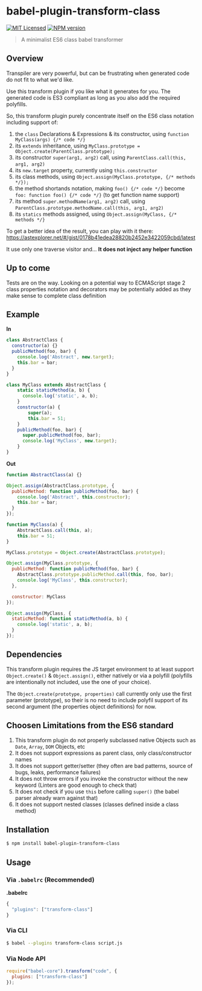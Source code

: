 # babel-plugin-transform-class
[![MIT Licensed](http://img.shields.io/badge/license-MIT-blue.svg?style=flat)](#license)
[![NPM version](https://badge.fury.io/js/babel-plugin-transform-class.svg)](http://badge.fury.io/js/babel-plugin-transform-class)

> A minimalist ES6 class babel transformer

## Overview

Transpiler are very powerful, but can be frustrating when generated code do not fit to what we'd like.

Use this transform plugin if you like what it generates for you. The generated code is ES3 compliant as long as you also add the required polyfills.

So, this transform plugin purely concentrate itself on the ES6 class notation including support of:

1. the `class` Declarations & Expressions & its constructor, using `function MyClass(args) {/* code */}`
2. its `extends` inheritance, using `MyClass.prototype = Object.create(ParentClass.prototype);`
3. its constructor `super(arg1, arg2)` call, using `ParentClass.call(this, arg1, arg2)` 
4. its `new.target` property, currently using `this.constructor`
5. its class methods, using `Object.assign(MyClass.prototype, {/* methods */});`
6. the method shortands notation, making `foo() {/* code */}` become `foo: function foo() {/* code */}` (to get function name support)
7. its method `super.methodName(arg1, arg2)` call, using `ParentClass.prototype.methodName.call(this, arg1, arg2)` 
8. its `statics` methods assigned, using `Object.assign(MyClass, {/* methods */}`

To get a better idea of the result, you can play with it there: https://astexplorer.net/#/gist/0178b41edea28820b2452e3422059cbd/latest

It use  only one traverse visitor and... **It does not inject any helper function**

## Up to come

Tests are on the way. Looking on a potential way to
ECMAScript stage 2 class properties notation and decorators may be potentially added as they make sense to complete class definition

## Example

**In**

```js
class AbstractClass {
  constructor(a) {}
  publicMethod(foo, bar) {
    console.log('Abstract', new.target);
    this.bar = bar;
  }
}

class MyClass extends AbstractClass {
    static staticMethod(a, b) {
      console.log('static', a, b);
    }
    constructor(a) {
        super(a);
        this.bar = 51;
    }
    publicMethod(foo, bar) {
      super.publicMethod(foo, bar);
      console.log('MyClass', new.target);
    }
}
```

**Out**

```js
function AbstractClass(a) {}

Object.assign(AbstractClass.prototype, {
  publicMethod: function publicMethod(foo, bar) {
    console.log('Abstract', this.constructor);
    this.bar = bar;
  }
});

function MyClass(a) {
    AbstractClass.call(this, a);
    this.bar = 51;
}

MyClass.prototype = Object.create(AbstractClass.prototype);

Object.assign(MyClass.prototype, {
  publicMethod: function publicMethod(foo, bar) {
    AbstractClass.prototype.publicMethod.call(this, foo, bar);
    console.log('MyClass', this.constructor);
  },

  constructor: MyClass
});

Object.assign(MyClass, {
  staticMethod: function staticMethod(a, b) {
    console.log('static', a, b);
  }
});
```

## Dependencies

This transform plugin requires the JS target environment to at least support `Object.create()` & `Object.assign()`, either natively or via a polyfill (polyfills are intentionally not included, use the one of your choice).

The `Object.create(prototype, properties)` call currently only use the first parameter (prototype), so their is no need to include polyfil support of its second argument (the properties object definitions) for now.

## Choosen Limitations from the ES6 standard

1. This transform plugin do not properly subclassed native Objects such as `Date`, `Array`, `DOM` Objects, etc
2. It does not support expressions as parent class, only class/constructor names
3. It does not support getter/setter (they often are bad patterns, source of bugs, leaks, performance failures)
4. It does not throw errors if you invoke the constructor without the new keyword (Linters are good enough to check that)
5. It does not check if you use `this` before calling `super()` (the babel parser already warn against that)
6. It does not support nested classes (classes defined inside a class method)

## Installation

```sh
$ npm install babel-plugin-transform-class
```

## Usage

### Via `.babelrc` (Recommended)

**.babelrc**

```js
{
  "plugins": ["transform-class"]
}
```

### Via CLI

```sh
$ babel --plugins transform-class script.js
```

### Via Node API

```javascript
require("babel-core").transform("code", {
  plugins: ["transform-class"]
});
```

